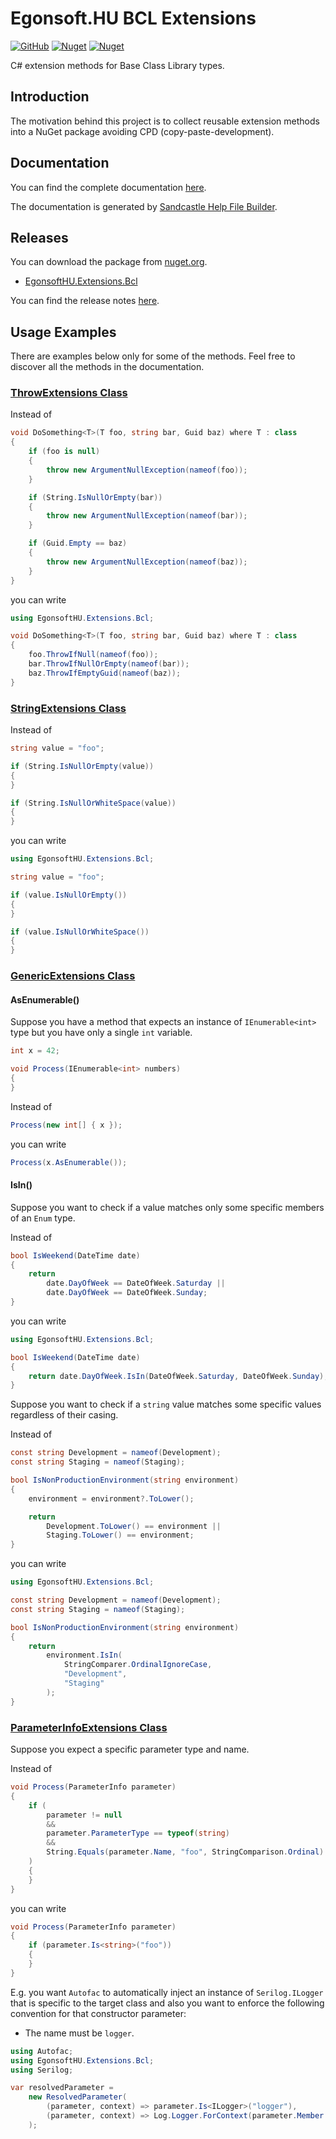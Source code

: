 # Egonsoft.HU BCL Extensions

[![GitHub](https://img.shields.io/github/license/gcsizmadia/EgonsoftHU.Extensions.Bcl?label=License)](https://opensource.org/licenses/MIT)
[![Nuget](https://img.shields.io/nuget/v/EgonsoftHU.Extensions.Bcl?label=NuGet)](https://www.nuget.org/packages/EgonsoftHU.Extensions.Bcl)
[![Nuget](https://img.shields.io/nuget/dt/EgonsoftHU.Extensions.Bcl?label=Downloads)](https://www.nuget.org/packages/EgonsoftHU.Extensions.Bcl)

C# extension methods for Base Class Library types.

## Introduction

The motivation behind this project is to collect reusable extension methods into a NuGet package avoiding CPD (copy-paste-development).

## Documentation

You can find the complete documentation [here](help/Home.md).

The documentation is generated by [Sandcastle Help File Builder](https://github.com/EWSoftware/SHFB).

## Releases

You can download the package from [nuget.org](https://www.nuget.org/).
- [EgonsoftHU.Extensions.Bcl](https://www.nuget.org/packages/EgonsoftHU.Extensions.Bcl)

You can find the release notes [here](https://github.com/gcsizmadia/EgonsoftHU.Extensions.Bcl/releases).

## Usage Examples

There are examples below only for some of the methods. Feel free to discover all the methods in the documentation.

### [ThrowExtensions Class](help/T_EgonsoftHU_Extensions_Bcl_ThrowExtensions.md)

Instead of
```C#
void DoSomething<T>(T foo, string bar, Guid baz) where T : class
{
    if (foo is null)
    {
        throw new ArgumentNullException(nameof(foo));
    }

    if (String.IsNullOrEmpty(bar))
    {
        throw new ArgumentNullException(nameof(bar));
    }

    if (Guid.Empty == baz)
    {
        throw new ArgumentNullException(nameof(baz));
    }
}
```
you can write
```C#
using EgonsoftHU.Extensions.Bcl;

void DoSomething<T>(T foo, string bar, Guid baz) where T : class
{
    foo.ThrowIfNull(nameof(foo));
    bar.ThrowIfNullOrEmpty(nameof(bar));
    baz.ThrowIfEmptyGuid(nameof(baz));
}
```

### [StringExtensions Class](help/T_EgonsoftHU_Extensions_Bcl_StringExtensions.md)

Instead of
```C#
string value = "foo";

if (String.IsNullOrEmpty(value))
{
}

if (String.IsNullOrWhiteSpace(value))
{
}
```
you can write
```C#
using EgonsoftHU.Extensions.Bcl;

string value = "foo";

if (value.IsNullOrEmpty())
{
}

if (value.IsNullOrWhiteSpace())
{
}
```

### [GenericExtensions Class](help/T_EgonsoftHU_Extensions_Bcl_GenericExtensions.md)

#### AsEnumerable()

Suppose you have a method that expects an instance of `IEnumerable<int>` type but you have only a single `int` variable.
```C#
int x = 42;

void Process(IEnumerable<int> numbers)
{
}
```
Instead of
```C#
Process(new int[] { x });
```
you can write
```C#
Process(x.AsEnumerable());
```

#### IsIn()

Suppose you want to check if a value matches only some specific members of an `Enum` type.

Instead of
```C#
bool IsWeekend(DateTime date)
{
    return
        date.DayOfWeek == DateOfWeek.Saturday ||
        date.DayOfWeek == DateOfWeek.Sunday;
}
```
you can write
```C#
using EgonsoftHU.Extensions.Bcl;

bool IsWeekend(DateTime date)
{
    return date.DayOfWeek.IsIn(DateOfWeek.Saturday, DateOfWeek.Sunday);
}
```
Suppose you want to check if a `string` value matches some specific values regardless of their casing.

Instead of
```C#
const string Development = nameof(Development);
const string Staging = nameof(Staging);

bool IsNonProductionEnvironment(string environment)
{
    environment = environment?.ToLower();

    return
        Development.ToLower() == environment ||
        Staging.ToLower() == environment;
}
```
you can write
```C#
using EgonsoftHU.Extensions.Bcl;

const string Development = nameof(Development);
const string Staging = nameof(Staging);

bool IsNonProductionEnvironment(string environment)
{
    return
        environment.IsIn(
            StringComparer.OrdinalIgnoreCase,
            "Development",
            "Staging"
        );
}
```

### [ParameterInfoExtensions Class](help/T_EgonsoftHU_Extensions_Bcl_ParameterInfoExtensions.md)

Suppose you expect a specific parameter type and name.

Instead of
```C#
void Process(ParameterInfo parameter)
{
    if (
        parameter != null
        &&
        parameter.ParameterType == typeof(string)
        &&
        String.Equals(parameter.Name, "foo", StringComparison.Ordinal)
    )
    {
    }
}
```
you can write
```C#
void Process(ParameterInfo parameter)
{
    if (parameter.Is<string>("foo"))
    {
    }
}
```
E.g. you want `Autofac` to automatically inject an instance of `Serilog.ILogger` that is specific to the target class and also you want to enforce the following convention for that constructor parameter:
- The name must be `logger`.
```C#
using Autofac;
using EgonsoftHU.Extensions.Bcl;
using Serilog;

var resolvedParameter =
    new ResolvedParameter(
        (parameter, context) => parameter.Is<ILogger>("logger"),
        (parameter, context) => Log.Logger.ForContext(parameter.Member.DeclaringType)
    );
```
